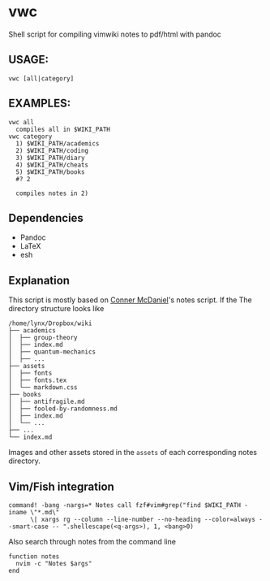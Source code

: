 # vwc
Shell script for compiling vimwiki notes to pdf/html with pandoc


## USAGE:

    vwc [all|category]

## EXAMPLES:

    vwc all
      compiles all in $WIKI_PATH
    vwc category
      1) $WIKI_PATH/academics
      2) $WIKI_PATH/coding
      3) $WIKI_PATH/diary
      4) $WIKI_PATH/cheats
      5) $WIKI_PATH/books
      #? 2

      compiles notes in 2)

## Dependencies
* Pandoc
* LaTeX
* esh


## Explanation
This script is mostly based on [Conner McDaniel](https://github.com/connermcd)'s notes script.
If the The directory structure looks like

    /home/lynx/Dropbox/wiki
    ├── academics
    │  ├── group-theory
    │  ├── index.md
    │  ├── quantum-mechanics
    │  ├── ...
    ├── assets
    │  ├── fonts
    │  ├── fonts.tex
    │  └── markdown.css
    ├── books
    │  ├── antifragile.md
    │  ├── fooled-by-randomness.md
    │  ├── index.md
    │  └── ...
    ├── ...
    └── index.md

Images and other assets stored in the ``assets`` of each corresponding notes directory.

## Vim/Fish integration
    command! -bang -nargs=* Notes call fzf#vim#grep("find $WIKI_PATH -iname \"*.md\" 
          \| xargs rg --column --line-number --no-heading --color=always --smart-case -- ".shellescape(<q-args>), 1, <bang>0)

Also search through notes from the command line

    function notes
      nvim -c "Notes $args"
    end
